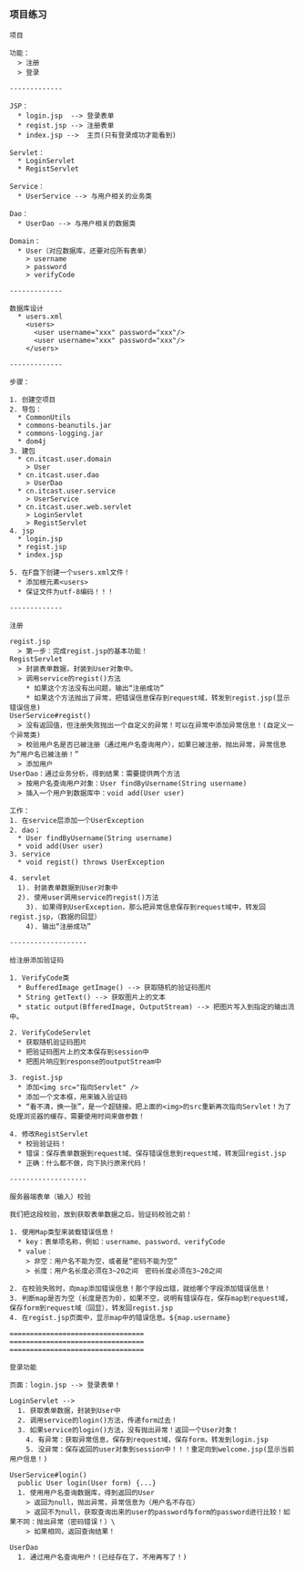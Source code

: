 ### 项目练习

    项目
    
    功能：
      > 注册
      > 登录
    
    -------------
    
    JSP：
      * login.jsp  --> 登录表单
      * regist.jsp --> 注册表单
      * index.jsp -->  主页(只有登录成功才能看到)
    
    Servlet：
      * LoginServlet
      * RegistServlet
    
    Service：
      * UserService --> 与用户相关的业务类
    
    Dao：
      * UserDao --> 与用户相关的数据类
    
    Domain：
      * User（对应数据库，还要对应所有表单）
        > username
        > password
        > verifyCode
    
    -------------
    
    数据库设计
      * users.xml
        <users>
          <user username="xxx" password="xxx"/>
          <user username="xxx" password="xxx"/>
        </users>
    
    -------------
    
    步骤：
    
    1. 创建空项目
    2. 导包：
      * CommonUtils
      * commons-beanutils.jar
      * commons-logging.jar
      * dom4j
    3. 建包
      * cn.itcast.user.domain
        > User
      * cn.itcast.user.dao
        > UserDao
      * cn.itcast.user.service
        > UserService
      * cn.itcast.user.web.servlet
        > LoginServlet
        > RegistServlet
    4. jsp
      * login.jsp
      * regist.jsp
      * index.jsp
    
    5. 在F盘下创建一个users.xml文件！
      * 添加根元素<users>
      * 保证文件为utf-8编码！！！
    
    -------------
    
    注册
    
    regist.jsp
      > 第一步：完成regist.jsp的基本功能！
    RegistServlet
      > 封装表单数据，封装到User对象中。
      > 调用service的regist()方法
        * 如果这个方法没有出问题，输出“注册成功”
        * 如果这个方法抛出了异常，把错误信息保存到request域，转发到regist.jsp(显示错误信息)
    UserService#regist()
      > 没有返回值，但注册失败抛出一个自定义的异常！可以在异常中添加异常信息！(自定义一个异常类)
      > 校验用户名是否已被注册（通过用户名查询用户），如果已被注册，抛出异常，异常信息为“用户名已被注册！”
      > 添加用户
    UserDao：通过业务分析，得到结果：需要提供两个方法
      > 按用户名查询用户对象：User findByUsername(String username)
      > 插入一个用户到数据库中：void add(User user)
    
    工作：
    1. 在service层添加一个UserException
    2. dao；
      * User findByUsername(String username)
      * void add(User user)
    3. service
      * void regist() throws UserException
    
    4. servlet
      1). 封装表单数据到User对象中
      2). 使用user调用service的regist()方法
        3). 如果得到UserException，那么把异常信息保存到request域中，转发回regist.jsp，（数据的回显）
        4). 输出“注册成功”
    
    -------------------
    
    给注册添加验证码
    
    1. VerifyCode类
      * BufferedImage getImage() --> 获取随机的验证码图片
      * String getText() --> 获取图片上的文本
      * static output(BfferedImage, OutputStream) --> 把图片写入到指定的输出流中。
    
    2. VerifyCodeServlet
      * 获取随机验证码图片
      * 把验证码图片上的文本保存到session中
      * 把图片响应到response的outputStream中
    
    3. regist.jsp
      * 添加<img src="指向Servlet" />
      * 添加一个文本框，用来输入验证码
      * “看不清，换一张”，是一个超链接。把上面的<img>的src重新再次指向Servlet！为了处理浏览器的缓存，需要使用时间来做参数！
    
    4. 修改RegistServlet
      * 校验验证码！
      * 错误：保存表单数据到request域、保存错误信息到request域，转发回regist.jsp
      * 正确：什么都不做，向下执行原来代码！
    
    -------------------
    
    服务器端表单（输入）校验
    
    我们把这段校验，放到获取表单数据之后，验证码校验之前！
    
    1. 使用Map类型来装载错误信息！
      * key：表单项名称，例如：username、password、verifyCode
      * value：
        > 非空：用户名不能为空，或者是“密码不能为空”
        > 长度：用户名长度必须在3~20之间　密码长度必须在3~20之间
    
    2. 在校验失败时，向map添加错误信息！那个字段出错，就给哪个字段添加错误信息！
    3. 判断map是否为空（长度是否为0），如果不空，说明有错误存在，保存map到request域，保存form到request域（回显），转发回regist.jsp
    4. 在regist.jsp页面中，显示map中的错误信息。${map.username}
    
    =================================
    =================================
    =================================
    
    登录功能
    
    页面：login.jsp --> 登录表单！
    
    LoginServlet --> 
      1. 获取表单数据，封装到User中
      2. 调用service的login()方法，传递form过去！
      3. 如果service的login()方法，没有抛出异常！返回一个User对象！
        4. 有异常：获取异常信息，保存到request域，保存form，转发到login.jsp
        5. 没异常：保存返回的user对象到session中！！！重定向到welcome.jsp(显示当前用户信息！)
    
    UserService#login()
      public User login(User form) {...}
      1. 使用用户名查询数据库，得到返回的User
        > 返回为null，抛出异常，异常信息为（用户名不存在）
        > 返回不为null，获取查询出来的user的password与form的password进行比较！如果不同：抛出异常（密码错误！）\
        > 如果相同，返回查询结果！
    
    UserDao
      1. 通过用户名查询用户！(已经存在了，不用再写了！)
    
    
    












